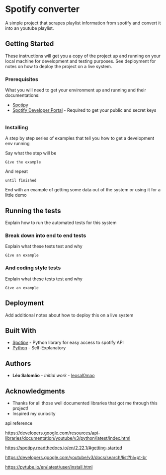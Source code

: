# Spotify converter

A simple project that scrapes playlist information from spotify and convert it into an youtube playlist.

## Getting Started

These instructions will get you a copy of the project up and running on your local machine for development and testing purposes. See deployment for notes on how to deploy the project on a live system.

### Prerequisites

What you will need to get your environment up and running and their documentations:

* [Spotipy](https://spotipy.readthedocs.io/en/2.22.1/)
* [Spotify Developer Portal](https://developer.spotify.com/) - Required to get your public and secret keys

```

```

### Installing

A step by step series of examples that tell you how to get a development env running

Say what the step will be

```
Give the example
```

And repeat

```
until finished
```

End with an example of getting some data out of the system or using it for a little demo

## Running the tests

Explain how to run the automated tests for this system

### Break down into end to end tests

Explain what these tests test and why

```
Give an example
```

### And coding style tests

Explain what these tests test and why

```
Give an example
```

## Deployment

Add additional notes about how to deploy this on a live system

## Built With

* [Spotipy](https://spotipy.readthedocs.io/en/2.22.1/) - Python library for easy access to spotify API
* [Python](https://www.python.org/) - Self-Explanatory

## Authors

* **Léo Salomão** - *Initial work* - [leosal0mao](https://github.com/leosal0mao)

## Acknowledgments

* Thanks for all those well documented libraries that got me through this project!
* Inspired my curiosity


api reference

https://developers.google.com/resources/api-libraries/documentation/youtube/v3/python/latest/index.html

https://spotipy.readthedocs.io/en/2.22.1/#getting-started

https://developers.google.com/youtube/v3/docs/search/list?hl=pt-br

https://pytube.io/en/latest/user/install.html


